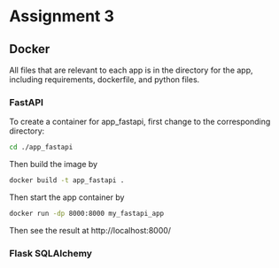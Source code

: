 # Assignment 3

## Docker

All files that are relevant to each app is in the directory for the app, including requirements, dockerfile, and python files. 

### FastAPI 

To create a container for app_fastapi, first change to the corresponding directory:

```bash
cd ./app_fastapi
```

Then build the image by 

```bash
docker build -t app_fastapi .
```

Then start the app container by 
```bash
docker run -dp 8000:8000 my_fastapi_app
```

Then see the result at http://localhost:8000/

### Flask SQLAlchemy
